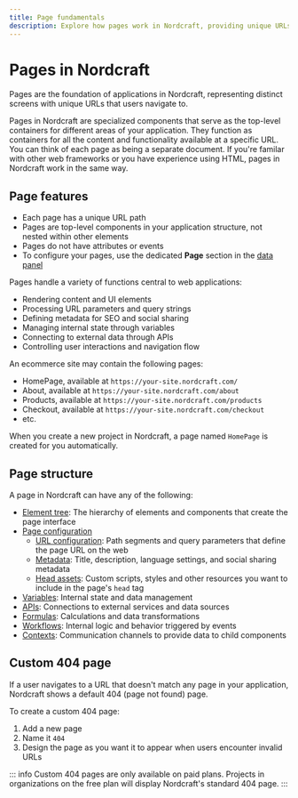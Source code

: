 ```yaml
---
title: Page fundamentals
description: Explore how pages work in Nordcraft, providing unique URLs, metadata configuration, parameter handling and component containment.
---
```


# Pages in Nordcraft

Pages are the foundation of applications in Nordcraft, representing distinct screens with unique URLs that users navigate to.

Pages in Nordcraft are specialized components that serve as the top-level containers for different areas of your application. They function as containers for all the content and functionality available at a specific URL. You can think of each page as being a separate document. If you're familar with other web frameworks or you have experience using HTML, pages in Nordcraft work in the same way.

## Page features

- Each page has a unique URL path
- Pages are top-level components in your application structure, not nested within other elements
- Pages do not have attributes or events
- To configure your pages, use the dedicated **Page** section in the [data panel](/the-editor/data-panel)

Pages handle a variety of functions central to web applications:

- Rendering content and UI elements
- Processing URL parameters and query strings
- Defining metadata for SEO and social sharing
- Managing internal state through variables
- Connecting to external data through APIs
- Controlling user interactions and navigation flow

An ecommerce site may contain the following pages:

- HomePage, available at `https://your-site.nordcraft.com/`
- About, available at `https://your-site.nordcraft.com/about`
- Products, available at `https://your-site.nordcraft.com/products`
- Checkout, available at `https://your-site.nordcraft.com/checkout`
- etc.

When you create a new project in Nordcraft, a page named `HomePage` is created for you automatically.

## Page structure

A page in Nordcraft can have any of the following:

- [Element tree](/the-editor/element-tree): The hierarchy of elements and components that create the page interface
- [Page configuration](/pages/page-configuration)
  - [URL configuration](/pages/page-configuration#url-structure): Path segments and query parameters that define the page URL on the web
  - [Metadata](/pages/page-configuration#metadata): Title, description, language settings, and social sharing metadata
  - [Head assets](/pages/page-configuration#head-assets): Custom scripts, styles and other resources you want to include in the page's `head` tag
- [Variables](/variables/overview): Internal state and data management
- [APIs](/connecting-data/overview): Connections to external services and data sources
- [Formulas](/formulas/overview): Calculations and data transformations
- [Workflows](/workflows/overview): Internal logic and behavior triggered by events
- [Contexts](/contexts/overview): Communication channels to provide data to child components

## Custom 404 page

If a user navigates to a URL that doesn't match any page in your application, Nordcraft shows a default 404 (page not found) page.

To create a custom 404 page:

1. Add a new page
2. Name it `404`
3. Design the page as you want it to appear when users encounter invalid URLs

::: info
Custom 404 pages are only available on paid plans. Projects in organizations on the free plan will display Nordcraft's standard 404 page.
:::
